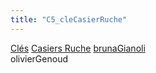 ```yaml
---
title: "C5_cleCasierRuche"
---
```


[Clés](notes/equipements/cles/C_Clés.md) [Casiers Ruche](notes/equipements/consommables/C_CasierRuche.md) [brunaGianoli](notes/utilisateurs/beneficiaires/brunaGianoli.md)\
olivierGenoud